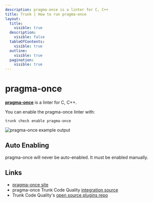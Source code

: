 ```yaml
---
description: pragma-once is a linter for C, C++
title: Trunk | How to run pragma-once
layout:
  title:
    visible: true
  description:
    visible: false
  tableOfContents:
    visible: true
  outline:
    visible: true
  pagination:
    visible: true
---
```


# pragma-once

[**pragma-once**](https://github.com/trunk-io/plugins/blob/main/linters/pragma-once/readme.md) is a linter for C, C++.

You can enable the pragma-once linter with:

```shell
trunk check enable pragma-once
```
![pragma-once example output](./pragma-once.gif)
## Auto Enabling

pragma-once will never be auto-enabled. It must be enabled manually.





## Links

- [pragma-once site](https://github.com/trunk-io/plugins/blob/main/linters/pragma-once/readme.md)
- pragma-once Trunk Code Quality [integration source](https://github.com/trunk-io/plugins/tree/main/linters/pragma-once)
- Trunk Code Quality's [open source plugins repo](https://github.com/trunk-io/plugins/tree/main)
